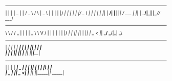  _   _ ____  _     ___    _    ____  
| | | |  _ \| |   / _ \  / \  |  _ \ 
| | | | |_) | |  | | | |/ _ \ | | | |
| |_| |  __/| |__| |_| / ___ \| |_| |
 \___/|_|   |_____\___/_/   \_\____/ 
                                     
__   _____  _   _ ____  
\ \ / / _ \| | | |  _ \ 
 \ V / | | | | | | |_) |
  | || |_| | |_| |  _ < 
  |_| \___/ \___/|_| \_\
                        
 _____ ___ _     _____ 
|  ___|_ _| |   | ____|
| |_   | || |   |  _|  
|  _|  | || |___| |___ 
|_|   |___|_____|_____|
                       
 _   _ _____ ____  _____ 
| | | | ____|  _ \| ____|
| |_| |  _| | |_) |  _|  
|  _  | |___|  _ <| |___ 
|_| |_|_____|_| \_\_____|
